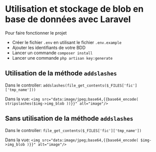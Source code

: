 # Utilisation et stockage de blob en base de données avec Laravel

Pour faire fonctionner le projet

- Créer le fichier `.env` en utilisant le fichier `.env.example`
- Ajouter les identifiants de votre BDD
- Lancer un commande `composer install`
- Lancer une commande `php artisan key:generate`

## Utilisation de la méthode `addslashes`

Dans le controller: `addslashes(file_get_contents($_FILES['fic']['tmp_name']))`

Dans la vue: `<img src="data:image/jpeg;base64,{{base64_encode( stripslashes($img->img_blob ))}}" alt="image"/>`

## Sans utilisation de la méthode `addslashes`

Dans le controller: `file_get_contents($_FILES['fic']['tmp_name'])`

Dans la vue: `<img src="data:image/jpeg;base64,{{base64_encode( $img->img_blob )}}" alt="image"/>`

